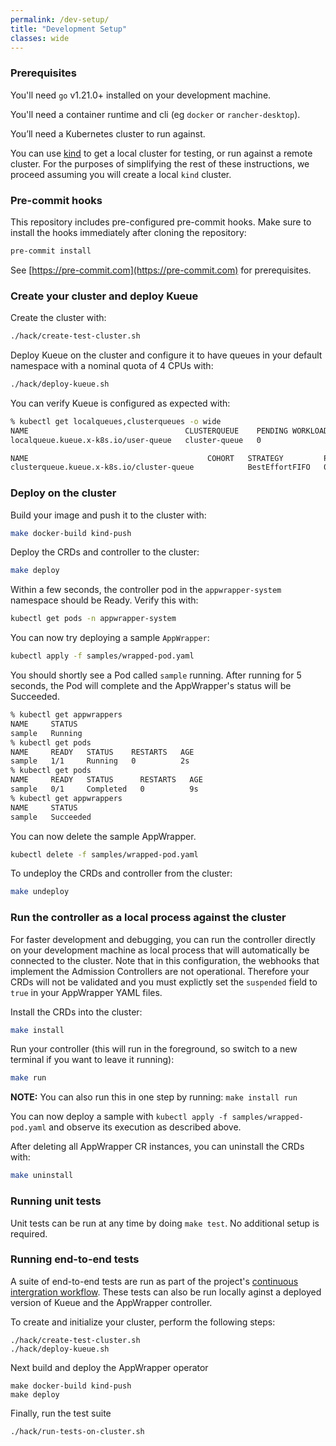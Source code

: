 ```yaml
---
permalink: /dev-setup/
title: "Development Setup"
classes: wide
---
```


### Prerequisites

You'll need `go` v1.21.0+ installed on your development machine.

You'll need a container runtime and cli (eg `docker` or `rancher-desktop`).

You’ll need a Kubernetes cluster to run against.

You can use [kind](https://sigs.k8s.io/kind) to get a local cluster
for testing, or run against a remote cluster.  For the purposes of
simplifying the rest of these instructions, we proceed assuming you
will create a local `kind` cluster.

### Pre-commit hooks

This repository includes pre-configured pre-commit hooks. Make sure to install
the hooks immediately after cloning the repository:
```sh
pre-commit install
```
See [https://pre-commit.com](https://pre-commit.com) for prerequisites.

### Create your cluster and deploy Kueue


Create the cluster with:
```sh
./hack/create-test-cluster.sh
```

Deploy Kueue on the cluster and configure it to have queues in your default namespace
with a nominal quota of 4 CPUs with:
```sh
./hack/deploy-kueue.sh
```

You can verify Kueue is configured as expected with:
```sh
% kubectl get localqueues,clusterqueues -o wide
NAME                                   CLUSTERQUEUE    PENDING WORKLOADS   ADMITTED WORKLOADS
localqueue.kueue.x-k8s.io/user-queue   cluster-queue   0                   0

NAME                                        COHORT   STRATEGY         PENDING WORKLOADS   ADMITTED WORKLOADS
clusterqueue.kueue.x-k8s.io/cluster-queue            BestEffortFIFO   0                   0
```

### Deploy on the cluster

Build your image and push it to the cluster with:
```sh
make docker-build kind-push
```

Deploy the CRDs and controller to the cluster:
```sh
make deploy
```

Within a few seconds, the controller pod in the `appwrapper-system`
namespace should be Ready.  Verify this with:
```sh
kubectl get pods -n appwrapper-system
```

You can now try deploying a sample `AppWrapper`:
```sh
kubectl apply -f samples/wrapped-pod.yaml
```

You should shortly see a Pod called `sample` running.
After running for 5 seconds, the Pod will complete and the
AppWrapper's status will be Succeeded.
```sh
% kubectl get appwrappers
NAME     STATUS
sample   Running
% kubectl get pods
NAME     READY   STATUS    RESTARTS   AGE
sample   1/1     Running   0          2s
% kubectl get pods
NAME     READY   STATUS      RESTARTS   AGE
sample   0/1     Completed   0          9s
% kubectl get appwrappers
NAME     STATUS
sample   Succeeded
```

You can now delete the sample AppWrapper.
```sh
kubectl delete -f samples/wrapped-pod.yaml
```

To undeploy the CRDs and controller from the cluster:
```sh
make undeploy
```

### Run the controller as a local process against the cluster

For faster development and debugging, you can run the controller
directly on your development machine as local process that will
automatically be connected to the cluster.  Note that in this
configuration, the webhooks that implement the Admission Controllers
are not operational.  Therefore your CRDs will not be validated and
you must explictly set the `suspended` field to `true` in your
AppWrapper YAML files.

Install the CRDs into the cluster:

```sh
make install
```

Run your controller (this will run in the foreground, so switch to a new terminal if you want to leave it running):
```sh
make run
```

**NOTE:** You can also run this in one step by running: `make install run`

You can now deploy a sample with `kubectl apply -f
samples/wrapped-pod.yaml` and observe its execution as described
above.

After deleting all AppWrapper CR instances, you can uninstall the CRDs
with:
```sh
make uninstall
```

### Running unit tests

Unit tests can be run at any time by doing `make test`.
No additional setup is required.

### Running end-to-end tests

A suite of end-to-end tests are run as part of the project's
[continuous intergration workflow](./.github/workflows/CI.yaml).
These tests can also be run locally aginst a deployed version of Kueue
and the AppWrapper controller.

To create and initialize your cluster, perform the following steps:
```shell
./hack/create-test-cluster.sh
./hack/deploy-kueue.sh
```

Next build and deploy the AppWrapper operator
```shell
make docker-build kind-push
make deploy
```

Finally, run the test suite
```shell
./hack/run-tests-on-cluster.sh
```
